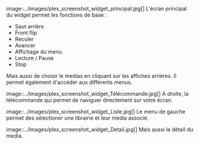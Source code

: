 image::../images/plex_screenshot_widget_principal.jpg[]
L'écran principal du widget permet les fonctions de base :

* Saut arrière
* Front flip
* Reculer
* Avancer
* Affichage du menu
* Lecture / Pause 
* Stop

Mais aussi de choisir le medias en cliquant sur les affiches arrières.
Il permet également d'accéder aux différents menus.

image::../images/plex_screenshot_widget_Télécommande.jpg[]
A droite, la télécommande qui permet de naviguer directement sur votre écran.

image::../images/plex_screenshot_widget_Liste.jpg[]
Le menu de gauche permet des sélectioner une librairie et leur media associé.

image::../images/plex_screenshot_widget_Detail.jpg[]
Mais aussi le détail du media.